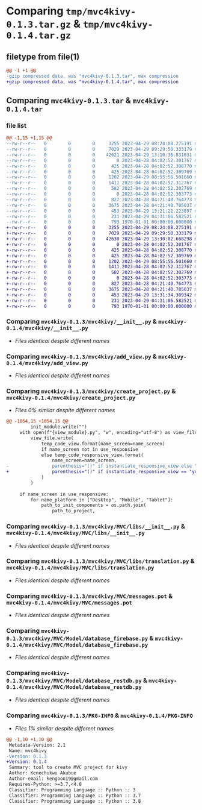 # Comparing `tmp/mvc4kivy-0.1.3.tar.gz` & `tmp/mvc4kivy-0.1.4.tar.gz`

## filetype from file(1)

```diff
@@ -1 +1 @@
-gzip compressed data, was "mvc4kivy-0.1.3.tar", max compression
+gzip compressed data, was "mvc4kivy-0.1.4.tar", max compression
```

## Comparing `mvc4kivy-0.1.3.tar` & `mvc4kivy-0.1.4.tar`

### file list

```diff
@@ -1,15 +1,15 @@
--rw-r--r--   0        0        0     3255 2023-04-29 08:24:08.275191 mvc4kivy-0.1.3/mvc4kivy/__init__.py
--rw-r--r--   0        0        0     7029 2023-04-29 09:29:50.333179 mvc4kivy-0.1.3/mvc4kivy/add_view.py
--rw-r--r--   0        0        0    42621 2023-04-29 13:10:36.831031 mvc4kivy-0.1.3/mvc4kivy/create_project.py
--rw-r--r--   0        0        0        0 2023-04-28 04:02:52.301767 mvc4kivy-0.1.3/mvc4kivy/MVC/__init__.py
--rw-r--r--   0        0        0      425 2023-04-28 04:02:52.308770 mvc4kivy-0.1.3/mvc4kivy/MVC/data/locales/po/en.po
--rw-r--r--   0        0        0      425 2023-04-28 04:02:52.309769 mvc4kivy-0.1.3/mvc4kivy/MVC/data/locales/po/ru.po
--rw-r--r--   0        0        0     1202 2023-04-29 08:55:56.501660 mvc4kivy-0.1.3/mvc4kivy/MVC/libs/__init__.py
--rw-r--r--   0        0        0     1411 2023-04-28 04:02:52.312767 mvc4kivy-0.1.3/mvc4kivy/MVC/libs/translation.py
--rw-r--r--   0        0        0      582 2023-04-28 04:02:52.302769 mvc4kivy-0.1.3/mvc4kivy/MVC/messages.pot
--rw-r--r--   0        0        0        0 2023-04-28 04:02:52.303773 mvc4kivy-0.1.3/mvc4kivy/MVC/Model/__init__.py
--rw-r--r--   0        0        0      827 2023-04-28 04:21:40.764773 mvc4kivy-0.1.3/mvc4kivy/MVC/Model/database_firebase.py
--rw-r--r--   0        0        0     3675 2023-04-28 04:21:40.785037 mvc4kivy-0.1.3/mvc4kivy/MVC/Model/database_restdb.py
--rw-r--r--   0        0        0      453 2023-04-29 13:21:22.223897 mvc4kivy-0.1.3/pyproject.toml
--rw-r--r--   0        0        0      231 2023-04-29 04:31:06.582521 mvc4kivy-0.1.3/README.md
--rw-r--r--   0        0        0      793 1970-01-01 00:00:00.000000 mvc4kivy-0.1.3/PKG-INFO
+-rw-r--r--   0        0        0     3255 2023-04-29 08:24:08.275191 mvc4kivy-0.1.4/mvc4kivy/__init__.py
+-rw-r--r--   0        0        0     7029 2023-04-29 09:29:50.333179 mvc4kivy-0.1.4/mvc4kivy/add_view.py
+-rw-r--r--   0        0        0    42630 2023-04-29 13:30:02.668298 mvc4kivy-0.1.4/mvc4kivy/create_project.py
+-rw-r--r--   0        0        0        0 2023-04-28 04:02:52.301767 mvc4kivy-0.1.4/mvc4kivy/MVC/__init__.py
+-rw-r--r--   0        0        0      425 2023-04-28 04:02:52.308770 mvc4kivy-0.1.4/mvc4kivy/MVC/data/locales/po/en.po
+-rw-r--r--   0        0        0      425 2023-04-28 04:02:52.309769 mvc4kivy-0.1.4/mvc4kivy/MVC/data/locales/po/ru.po
+-rw-r--r--   0        0        0     1202 2023-04-29 08:55:56.501660 mvc4kivy-0.1.4/mvc4kivy/MVC/libs/__init__.py
+-rw-r--r--   0        0        0     1411 2023-04-28 04:02:52.312767 mvc4kivy-0.1.4/mvc4kivy/MVC/libs/translation.py
+-rw-r--r--   0        0        0      582 2023-04-28 04:02:52.302769 mvc4kivy-0.1.4/mvc4kivy/MVC/messages.pot
+-rw-r--r--   0        0        0        0 2023-04-28 04:02:52.303773 mvc4kivy-0.1.4/mvc4kivy/MVC/Model/__init__.py
+-rw-r--r--   0        0        0      827 2023-04-28 04:21:40.764773 mvc4kivy-0.1.4/mvc4kivy/MVC/Model/database_firebase.py
+-rw-r--r--   0        0        0     3675 2023-04-28 04:21:40.785037 mvc4kivy-0.1.4/mvc4kivy/MVC/Model/database_restdb.py
+-rw-r--r--   0        0        0      453 2023-04-29 13:31:34.309342 mvc4kivy-0.1.4/pyproject.toml
+-rw-r--r--   0        0        0      231 2023-04-29 04:31:06.582521 mvc4kivy-0.1.4/README.md
+-rw-r--r--   0        0        0      793 1970-01-01 00:00:00.000000 mvc4kivy-0.1.4/PKG-INFO
```

### Comparing `mvc4kivy-0.1.3/mvc4kivy/__init__.py` & `mvc4kivy-0.1.4/mvc4kivy/__init__.py`

 * *Files identical despite different names*

### Comparing `mvc4kivy-0.1.3/mvc4kivy/add_view.py` & `mvc4kivy-0.1.4/mvc4kivy/add_view.py`

 * *Files identical despite different names*

### Comparing `mvc4kivy-0.1.3/mvc4kivy/create_project.py` & `mvc4kivy-0.1.4/mvc4kivy/create_project.py`

 * *Files 0% similar despite different names*

```diff
@@ -1054,15 +1054,15 @@
         init_module.write("")
     with open(f"{view_module}.py", "w", encoding="utf-8") as view_file:
         view_file.write(
             temp_code_view.format(name_screen=name_screen)
             if name_screen not in use_responsive
             else temp_code_responsive_view.format(
                 name_screen=name_screen,
-                parenthesis="()" if instantiate_responsive_view else ""
+                parenthesis="()" if instantiate_responsive_view == "yes" else ""
             )
         )
 
     if name_screen in use_responsive:
         for name_platform in ["Desktop", "Mobile", "Tablet"]:
             path_to_init_components = os.path.join(
                 path_to_project,
```

### Comparing `mvc4kivy-0.1.3/mvc4kivy/MVC/libs/__init__.py` & `mvc4kivy-0.1.4/mvc4kivy/MVC/libs/__init__.py`

 * *Files identical despite different names*

### Comparing `mvc4kivy-0.1.3/mvc4kivy/MVC/libs/translation.py` & `mvc4kivy-0.1.4/mvc4kivy/MVC/libs/translation.py`

 * *Files identical despite different names*

### Comparing `mvc4kivy-0.1.3/mvc4kivy/MVC/messages.pot` & `mvc4kivy-0.1.4/mvc4kivy/MVC/messages.pot`

 * *Files identical despite different names*

### Comparing `mvc4kivy-0.1.3/mvc4kivy/MVC/Model/database_firebase.py` & `mvc4kivy-0.1.4/mvc4kivy/MVC/Model/database_firebase.py`

 * *Files identical despite different names*

### Comparing `mvc4kivy-0.1.3/mvc4kivy/MVC/Model/database_restdb.py` & `mvc4kivy-0.1.4/mvc4kivy/MVC/Model/database_restdb.py`

 * *Files identical despite different names*

### Comparing `mvc4kivy-0.1.3/PKG-INFO` & `mvc4kivy-0.1.4/PKG-INFO`

 * *Files 1% similar despite different names*

```diff
@@ -1,10 +1,10 @@
 Metadata-Version: 2.1
 Name: mvc4kivy
-Version: 0.1.3
+Version: 0.1.4
 Summary: tool to create MVC project for kivy
 Author: Kenechukwu Akubue
 Author-email: kengoon19@gmail.com
 Requires-Python: >=3.7,<4.0
 Classifier: Programming Language :: Python :: 3
 Classifier: Programming Language :: Python :: 3.7
 Classifier: Programming Language :: Python :: 3.8
```

